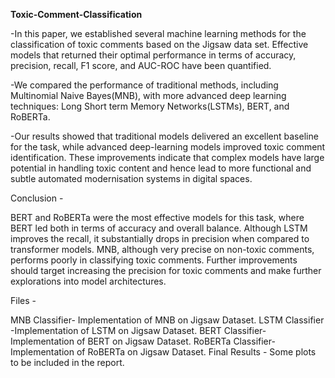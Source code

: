 **Toxic-Comment-Classification**


-In this paper, we established several machine learning methods for the classification of toxic comments based on the Jigsaw data set. Effective models that returned their optimal performance in terms of accuracy, precision, recall, F1 score, and AUC-ROC have been quantified.

-We compared the performance of traditional methods, including Multinomial Naive Bayes(MNB), with more advanced deep learning techniques: Long Short term Memory Networks(LSTMs), BERT, and RoBERTa.

-Our results showed that traditional models delivered an excellent baseline for the task, while advanced deep-learning models improved toxic comment identification. These improvements indicate that complex models have large potential in handling toxic content and hence lead to more functional and subtle automated modernisation systems in digital spaces.

Conclusion -

BERT and RoBERTa were the most effective models for this task, where BERT led both in terms of accuracy and overall balance. Although LSTM improves the recall, it substantially drops in precision when compared to transformer models. MNB, although very precise on non-toxic comments, performs poorly in classifying toxic comments. Further improvements should target increasing the precision for toxic comments and make further explorations into model architectures.

Files -

MNB Classifier- Implementation of MNB on Jigsaw Dataset.
LSTM Classifier -Implementation of LSTM on Jigsaw Dataset.
BERT Classifier- Implementation of BERT on Jigsaw Dataset.
RoBERTa Classifier- Implementation of RoBERTa on Jigsaw Dataset.
Final Results - Some plots to be included in the report.
